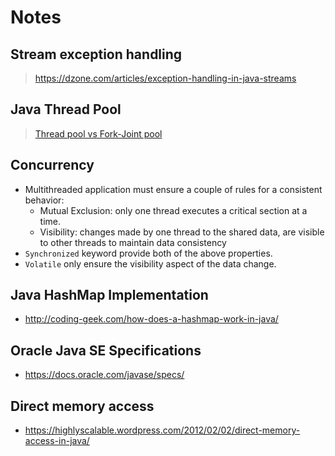 # Notes

## Stream exception handling

> https://dzone.com/articles/exception-handling-in-java-streams

## Java Thread Pool

> [Thread pool vs Fork-Joint pool](https://stackify.com/java-thread-pools/)

## Concurrency

- Multithreaded application must ensure a couple of rules for a consistent behavior:
  - Mutual Exclusion: only one thread executes a critical section at a time.
  - Visibility: changes made by one thread to the shared data, are visible to other threads to maintain data consistency
- `Synchronized` keyword provide both of the above properties.
- `Volatile` only ensure the visibility aspect of the data change.

## Java HashMap Implementation

- http://coding-geek.com/how-does-a-hashmap-work-in-java/

## Oracle Java SE Specifications

- https://docs.oracle.com/javase/specs/

## Direct memory access
- https://highlyscalable.wordpress.com/2012/02/02/direct-memory-access-in-java/